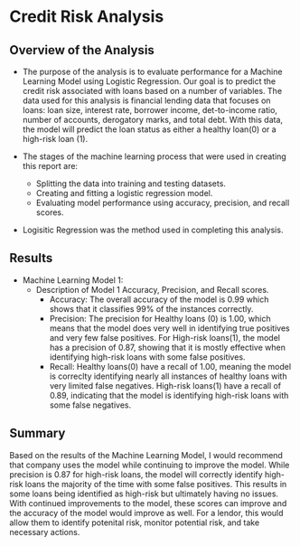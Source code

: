 # Credit Risk Analysis

## Overview of the Analysis
* The purpose of the analysis is to evaluate performance for a Machine Learning Model using Logistic Regression. Our goal is to predict the credit risk associated with loans based on a number of variables. The data used for this analysis is financial lending data that focuses on loans: loan size, interest rate, borrower income, det-to-income ratio, number of accounts, derogatory marks, and total debt. With this data, the model will predict the loan status as either a healthy loan(0) or a high-risk loan (1).

* The stages of the machine learning process that were used in creating this report are: 
    * Splitting the data into training and testing datasets. 
    * Creating and fitting a logistic regression model. 
    * Evaluating model performance using accuracy, precision, and recall scores.
* Logisitic Regression was the method used in completing this analysis. 

## Results

* Machine Learning Model 1:
    * Description of Model 1 Accuracy, Precision, and Recall scores.
        * Accuracy: The overall accuracy of the model is 0.99 which shows that it classifies 99% of the instances correctly. 
        * Precision: The precision for Healthy loans (0) is 1.00, which means that the model does very well in identifying true positives and very few false positives. For High-risk loans(1), the model has a precision of 0.87, showing that it is mostly effective when identifying high-risk loans with some false positives. 
        * Recall: Healthy loans(0) have a recall of 1.00, meaning the model is correclty identifying nearly all instances of healthy loans with very limited false negatives. High-risk loans(1) have a recall of 0.89, indicating that the model is identifying high-risk loans with some false negatives. 

## Summary

Based on the results of the Machine Learning Model, I would recommend that company uses the model while continuing to improve the model. While precision is 0.87 for high-risk loans, the model will correctly identify high-risk loans the majority of the time with some false positives. This results in some loans being identified as high-risk but ultimately having no issues. With continued improvements to the model, these scores can improve and the accuracy of the model would improve as well. For a lendor, this would allow them to identify potenital risk, monitor potential risk, and take necessary actions. 